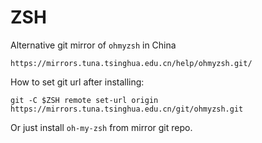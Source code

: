 # ZSH

Alternative git mirror of `ohmyzsh` in China

    https://mirrors.tuna.tsinghua.edu.cn/help/ohmyzsh.git/

How to set git url after installing:

    git -C $ZSH remote set-url origin https://mirrors.tuna.tsinghua.edu.cn/git/ohmyzsh.git

Or just install `oh-my-zsh` from mirror git repo.
